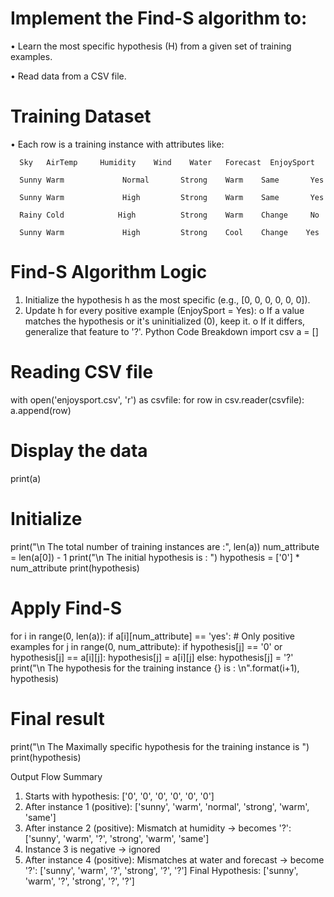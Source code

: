 # Implement the Find-S algorithm to:

•	Learn the most specific hypothesis (H) from a given set of training examples.

•	Read data from a CSV file.

# Training Dataset

•	Each row is a training instance with attributes like:


      Sky	AirTemp  	Humidity	Wind	Water	Forecast  EnjoySport
						
      Sunny	Warm	         Normal       Strong	Warm	Same	   Yes

      Sunny	Warm	         High	      Strong	Warm	Same	   Yes

      Rainy	Cold            High	      Strong	Warm	Change	   No

      Sunny	Warm	         High	      Strong	Cool	Change	  Yes


# Find-S Algorithm Logic

1.	Initialize the hypothesis h as the most specific (e.g., [0, 0, 0, 0, 0, 0]).
2.	Update h for every positive example (EnjoySport = Yes):
o	If a value matches the hypothesis or it's uninitialized (0), keep it.
o	If it differs, generalize that feature to '?'.
Python Code Breakdown
import csv
a = []

# Reading CSV file
with open('enjoysport.csv', 'r') as csvfile:
    for row in csv.reader(csvfile):
        a.append(row)

# Display the data
print(a)

# Initialize
print("\n The total number of training instances are :", len(a))
num_attribute = len(a[0]) - 1
print("\n The initial hypothesis is : ")
hypothesis = ['0'] * num_attribute
print(hypothesis)

# Apply Find-S
for i in range(0, len(a)):
    if a[i][num_attribute] == 'yes':  # Only positive examples
        for j in range(0, num_attribute):
            if hypothesis[j] == '0' or hypothesis[j] == a[i][j]:
                hypothesis[j] = a[i][j]
            else:
                hypothesis[j] = '?'
        print("\n The hypothesis for the training instance {} is : \n".format(i+1), hypothesis)

# Final result
print("\n The Maximally specific hypothesis for the training instance is ")
print(hypothesis)

Output Flow Summary
1.	Starts with hypothesis:
['0', '0', '0', '0', '0', '0']
2.	After instance 1 (positive):
['sunny', 'warm', 'normal', 'strong', 'warm', 'same']
3.	After instance 2 (positive):
Mismatch at humidity → becomes '?':
['sunny', 'warm', '?', 'strong', 'warm', 'same']
4.	Instance 3 is negative → ignored
5.	After instance 4 (positive):
Mismatches at water and forecast → become '?':
['sunny', 'warm', '?', 'strong', '?', '?']
Final Hypothesis:
['sunny', 'warm', '?', 'strong', '?', '?']

